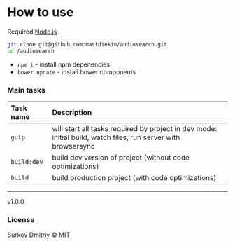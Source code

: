 # How to use

Required [Node.js](https://nodejs.org/en/)

```bash
git clone git@github.com:mastdiekin/audiosearch.git
cd /audiosearch
```
 - `npm i` - install npm depenencies
 - `bower update` - install bower components

### Main tasks

Task name          | Description                                                      
:------------------|:----------------------------------
`gulp`             | will start all tasks required by project in dev mode: initial build, watch files, run server with browsersync
`build:dev`        | build dev version of project (without code optimizations)
`build`            | build production project (with code optimizations)


___

v1.0.0

### License

Surkov Dmitriy © MIT